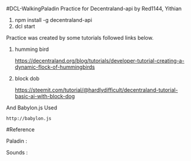 #DCL-WalkingPaladin Practice for Decentraland-api by Red1144, Yithian
1. npm install -g decentraland-api
2. dcl start

Practice was created by some tutorials followed links below.
1. humming bird

    https://decentraland.org/blog/tutorials/developer-tutorial-creating-a-dynamic-flock-of-hummingbirds

2. block dob

    https://steemit.com/tutorial/@hardlydifficult/decentraland-tutorial-basic-ai-with-block-dog

And Babylon.js Used

    http://babylon.js

#Reference

Paladin : 

Sounds : 
